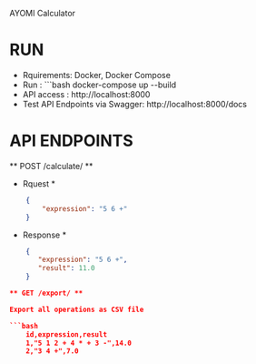 AYOMI Calculator


# RUN 

- Rquirements: Docker, Docker Compose
- Run : ```bash docker-compose up --build
- API access : http://localhost:8000
- Test API Endpoints via Swagger: http://localhost:8000/docs

# API ENDPOINTS

** POST /calculate/ ** 
* Rquest *

```json
    {
        "expression": "5 6 +"
    }
```

* Response *
```json
    {
       "expression": "5 6 +",
       "result": 11.0
    }

** GET /export/ ** 

Export all operations as CSV file

```bash
    id,expression,result
    1,"5 1 2 + 4 * + 3 -",14.0
    2,"3 4 +",7.0




